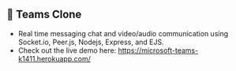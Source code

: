 ## 🔵 Teams Clone

- Real time messaging chat and video/audio communication using Socket.io, Peer.js, Nodejs, Express, and EJS.
- Check out the live demo here: https://microsoft-teams-k1411.herokuapp.com/
